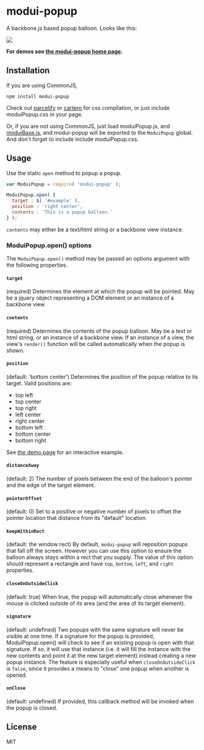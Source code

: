 # modui-popup

A backbone.js based popup balloon. Looks like this:

![](https://github.com/rotundasoftware/modui-popup/blob/master/popupShot.png)

__For demos see [the modui-popup home page](http://rotundasoftware.github.io/modui-popup/).__

## Installation

If you are using CommonJS,

```
npm install modui-popup
```

Check out [parcelify](https://github.com/rotundasoftware/parcelify) or [cartero](https://github.com/rotundasoftware/cartero) for css compilation, or just include moduiPopup.css in your page.

Or, if you are not using CommonJS, just load moduiPopup.js, and [moduiBase.js](https://github.com/rotundasoftware/modui-base/blob/master/modui-base.js), and modui-popup will be exported to the `ModuiPopup` global. And don't forget to include include moduiPopup.css.

## Usage

Use the static `open` method to popup a popup.

```javascript
var ModuiPopup = require( 'modui-popup' );

ModuiPopup.open( {
  target : $( '#example' ),
  position : 'right center',
  contents : 'This is a popup balloon.'
} );
```

`contents` may either be a text/html string or a backbone view instance.

### ModuiPopup.open() options

The `ModuiPopup.open()` method may be passed an options argument with the following properties.

#### `target`

(required) Determines the element at which the popup will be pointed. May be a jquery object representing a DOM element or an instance of a backbone view.

#### `contents`

(required) Determines the contents of the popup balloon. May be a text or html string, or an instance of a backbone view. If an instance of a view, the view's `render()` function will be called automatically when the popup is shown.

#### `position`

(default: 'bottom center') Determines the position of the popup relative to its target. Valid positions are:

* top left
* top center
* top right
* left center
* right center
* bottom left
* bottom center
* bottom right

See [the demo page](http://rotundasoftware.github.io/modui-popup/) for an interactive example.

#### `distanceAway`

(default: 2) The number of pixels between the end of the balloon's pointer and the edge of the target element.

#### `pointerOffset`

(default: 0) Set to a positive or negative number of pixels to offset the pointer location that distance from its "default" location.

#### `keepWithinRect`

(default: the window rect) By default, `modui-popup` will reposition popups that fall off the screen. However you can use this option to ensure the balloon always stays within a rect that you supply. The value of this option should represent a rectangle and have `top`, `bottom`, `left`, and `right` properties.

#### `closeOnOutsideClick`

(default: true) When true, the popup will automatically close whenever the mouse is clicked outside of its area (and the area of its target element).

#### `signature`

(default: undefined) Two popups with the same signature will never be visible at one time. If a signature for the popup is provided, ModuiPopup.open() will check to see if an existing popup is open with that signature. If so, it will use that instance (i.e. it will fill the instance with the new contents and point it at the new target element) instead creating a new popup instance. The feature is especially useful when `closeOnOutsideClick` is `false`, since it provides a means to "close" one popup when another is opened.

#### `onClose`

(default: undefined) If provided, this callback method will be invoked when the popup is closed.

## License
MIT
